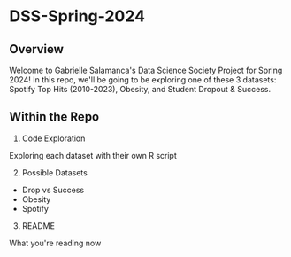# DSS-Spring-2024
## Overview
Welcome to Gabrielle Salamanca's Data Science Society Project for Spring 2024! In this repo, we'll be going to be exploring one of these 3 datasets: Spotify Top Hits (2010-2023), Obesity,
and Student Dropout & Success.
## Within the Repo
1. Code Exploration

Exploring each dataset with their own R script

2. Possible Datasets
- Drop vs Success
- Obesity
- Spotify
3. README

What you're reading now